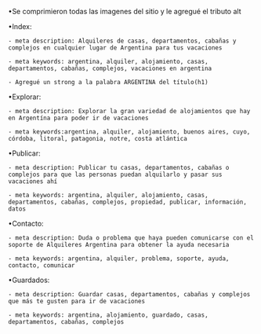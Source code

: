 •Se comprimieron todas las imagenes del sitio y le agregué el tributo alt

•Index:

    - meta description: Alquileres de casas, departamentos, cabañas y complejos en cualquier lugar de Argentina para tus vacaciones

    - meta keywords: argentina, alquiler, alojamiento, casas, departamentos, cabañas, complejos, vacaciones en argentina
    
    - Agregué un strong a la palabra ARGENTINA del título(h1)

•Explorar:

    - meta description: Explorar la gran variedad de alojamientos que hay en Argentína para poder ir de vacaciones

    - meta keywords:argentina, alquiler, alojamiento, buenos aires, cuyo, córdoba, litoral, patagonia, notre, costa atlántica

•Publicar:

    - meta description: Publicar tu casas, departamentos, cabañas o complejos para que las personas puedan alquilarlo y pasar sus vacaciones ahí

    - meta keywords: argentina, alquiler, alojamiento, casas, departamentos, cabañas, complejos, propiedad, publicar, información, datos 

•Contacto:

    - meta description: Duda o problema que haya pueden comunicarse con el soporte de Alquileres Argentina para obtener la ayuda necesaria

    - meta keywords: argentina, alquiler, problema, soporte, ayuda, contacto, comunicar

•Guardados:

    - meta description: Guardar casas, departamentos, cabañas y complejos que más te gusten para ir de vacaciones
    
    - meta keywords: argentina, alojamiento, guardado, casas, departamentos, cabañas, complejos